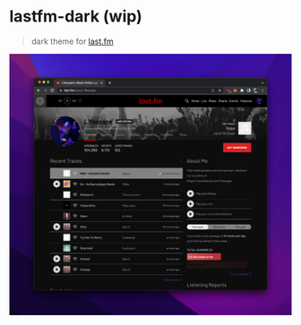 # lastfm-dark (wip)

> dark theme for [last.fm](https://www.last.fm)

![lastfm-dark screenshot](https://github.com/l1fescape/chrome-extensions/blob/main/lastfm-dark/screenshot.png?raw=true)
